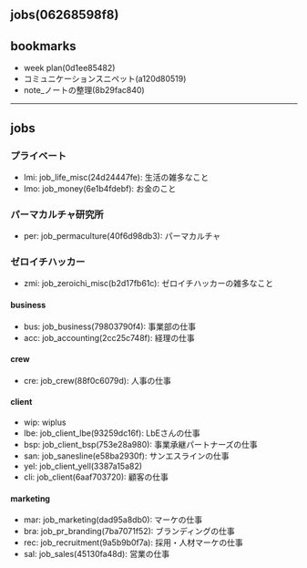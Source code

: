 jobs(06268598f8)
---

## bookmarks
- week plan(0d1ee85482)
- コミュニケーションスニペット(a120d80519)
- note_ノートの整理(8b29fac840)

---

## jobs
### プライベート
- lmi: job_life_misc(24d24447fe): 生活の雑多なこと
- lmo: job_money(6e1b4fdebf): お金のこと
### パーマカルチャ研究所
- per: job_permaculture(40f6d98db3): パーマカルチャ
### ゼロイチハッカー
- zmi: job_zeroichi_misc(b2d17fb61c): ゼロイチハッカーの雑多なこと
#### business
- bus: job_business(79803790f4): 事業部の仕事
- acc: job_accounting(2cc25c748f): 経理の仕事
#### crew
- cre: job_crew(88f0c6079d): 人事の仕事
#### client
- wip: wiplus
- lbe: job_client_lbe(93259dc16f): LbEさんの仕事
- bsp: job_client_bsp(753e28a980): 事業承継パートナーズの仕事
- san: job_sanesline(e58ba2930f): サンエスラインの仕事
- yel: job_client_yell(3387a15a82)
- cli: job_client(6aaf703720): 顧客の仕事
#### marketing
- mar: job_marketing(dad95a8db0): マーケの仕事
- bra: job_pr_branding(7ba7071f52): ブランディングの仕事
- rec: job_recruitment(9a5b9b0f7a): 採用・人材マーケの仕事
- sal: job_sales(45130fa48d): 営業の仕事




